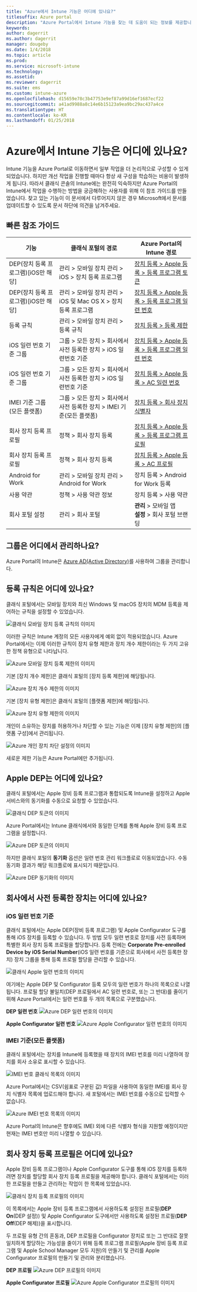 ```yaml
---
title: "Azure에서 Intune 기능은 어디에 있나요?"
titlesuffix: Azure portal
description: "Azure Portal에서 Intune 기능을 찾는 데 도움이 되는 정보를 제공합니다.”"
keywords: 
author: dagerrit
ms.author: dagerrit
manager: dougeby
ms.date: 1/4/2018
ms.topic: article
ms.prod: 
ms.service: microsoft-intune
ms.technology: 
ms.assetid: 
ms.reviewer: dagerrit
ms.suite: ems
ms.custom: intune-azure
ms.openlocfilehash: d15659e78c3b47753e9ef87a99d16ef1687ecf22
ms.sourcegitcommit: a41ad9988a8c14e6b15123a9ea9bc29ac437a4ce
ms.translationtype: HT
ms.contentlocale: ko-KR
ms.lasthandoff: 01/25/2018
---
```

# <a name="where-did-my-intune-feature-go-in-azure"></a>Azure에서 Intune 기능은 어디에 있나요?
Intune 기능을 Azure Portal로 이동하면서 일부 작업을 더 논리적으로 구성할 수 있게 되었습니다. 하지만 개선 작업을 진행할 때마다 항상 새 구성을 학습하는 비용이 발생하게 됩니다. 따라서 클래식 콘솔의 Intune에는 완전히 익숙하지만 Azure Portal의 Intune에서 작업을 수행하는 방법을 궁금해하는 사용자를 위해 이 참조 가이드를 만들었습니다. 찾고 있는 기능이 이 문서에서 다루어지지 않은 경우 Microsoft에서 문서를 업데이트할 수 있도록 문서 하단에 의견을 남겨주세요.
## <a name="quick-reference-guide"></a>빠른 참조 가이드
|기능 |클래식 포털의 경로|Azure Portal의 Intune 경로|
|------------|---------------|---------------|
|DEP(장치 등록 프로그램)[iOS만 해당]|관리 > 모바일 장치 관리 > iOS > 장치 등록 프로그램|[장치 등록 > Apple 등록 > 등록 프로그램 토큰](#where-did-apple-dep-go) |
|DEP(장치 등록 프로그램)[iOS만 해당]| 관리 > 모바일 장치 관리 > iOS 및 Mac OS X > 장치 등록 프로그램 |[장치 등록 > Apple 등록 > 등록 프로그램 일련 번호](#where-did-apple-dep-go) |
|등록 규칙 |관리 > 모바일 장치 관리 > 등록 규칙|[장치 등록 > 등록 제한](#where-did-enrollment-rules-go) |
|iOS 일련 번호 기준 그룹 |그룹 > 모든 장치 > 회사에서 사전 등록한 장치 > iOS 일련번호 기준|[장치 등록 > Apple 등록 > 등록 프로그램 일련 번호](#where-did-corporate-pre-enrolled-devices-go) |
|iOS 일련 번호 기준 그룹 |그룹 > 모든 장치 > 회사에서 사전 등록한 장치 > iOS 일련번호 기준| [장치 등록 > Apple 등록 > AC 일련 번호](#where-did-corporate-pre-enrolled-devices-go)|
|IMEI 기준 그룹(모든 플랫폼)| 그룹 > 모든 장치 > 회사에서 사전 등록한 장치 > IMEI 기준(모든 플랫폼) | [장치 등록 > 회사 장치 식별자](#by-imei-all-platforms)|
| 회사 장치 등록 프로필| 정책 > 회사 장치 등록 | [장치 등록 > Apple 등록 > 등록 프로그램 프로필](#where-did-corporate-pre-enrolled-devices-go) |
| 회사 장치 등록 프로필 | 정책 > 회사 장치 등록 | [장치 등록 > Apple 등록 > AC 프로필](#where-did-corporate-pre-enrolled-devices-go) |
| Android for Work | 관리 > 모바일 장치 관리 > Android for Work | 장치 등록 > Android for Work 등록 |
| 사용 약관 | 정책 > 사용 약관 정보 | 장치 등록 > 사용 약관 |
회사 포털 설정|관리 > 회사 포털|**관리** > 모바일 앱<br> **설정** > 회사 포털 브랜딩


## <a name="where-do-i-manage-groups"></a>그룹은 어디에서 관리하나요?
Azure Portal의 Intune은 [Azure AD(Active Directory)](https://docs.microsoft.com/azure/active-directory/active-directory-groups-create-azure-portal)를 사용하여 그룹을 관리합니다.

## <a name="where-did-enrollment-rules-go"></a>등록 규칙은 어디에 있나요?
클래식 포털에서는 모바일 장치와 최신 Windows 및 macOS 장치의 MDM 등록을 제어하는 규칙을 설정할 수 있었습니다.

![클래식 모바일 장치 등록 규칙의 이미지](./media/01-classic-rules.png)

이러한 규칙은 Intune 계정의 모든 사용자에게 예외 없이 적용되었습니다. Azure Portal에서는 이제 이러한 규칙이 장치 유형 제한과 장치 개수 제한이라는 두 가지 고유한 정책 유형으로 나타납니다.

![Azure 모바일 장치 등록 제한의 이미지](./media/02-azure-enroll-restrictions.png)

기본 [장치 개수 제한]은 클래식 포털의 [장치 등록 제한]에 해당됩니다.

![Azure 장치 개수 제한의 이미지](./media/03-azure-device-limit.png)

기본 [장치 유형 제한]은 클래식 포털의 [플랫폼 제한]에 해당됩니다.

![Azure 장치 유형 제한의 이미지](./media/04-azure-platform-restrictions.png)

개인이 소유하는 장치를 허용하거나 차단할 수 있는 기능은 이제 [장치 유형 제한]의 [플랫폼 구성]에서 관리됩니다.

![Azure 개인 장치 차단 설정의 이미지](./media/05-azure-personal-block.png)

새로운 제한 기능은 Azure Portal에만 추가됩니다.

## <a name="where-did-apple-dep-go"></a>Apple DEP는 어디에 있나요?
클래식 포털에서는 Apple 장비 등록 프로그램과 통합되도록 Intune을 설정하고 Apple 서비스와의 동기화를 수동으로 요청할 수 있었습니다.

![클래식 DEP 토큰의 이미지](./media/06-classic-dep-token.png)

Azure Portal에서는 Intune 클래식에서와 동일한 단계를 통해 Apple 장비 등록 프로그램을 설정합니다.

![Azure DEP 토큰의 이미지](./media/07-azure-dep-token.png)

하지만 클래식 포털의 **동기화** 옵션은 일련 번호 관리 워크플로로 이동되었습니다. 수동 동기화 결과가 해당 워크플로에 표시되기 때문입니다.

![Azure DEP 동기화의 이미지](./media/08-azure-dep-sync.png)

## <a name="where-did-corporate-pre-enrolled-devices-go"></a>회사에서 사전 등록한 장치는 어디에 있나요?
### <a name="by-ios-serial-number"></a>iOS 일련 번호 기준
클래식 포털에서는 Apple DEP(장비 등록 프로그램) 및 Apple Configurator 도구를 통해 iOS 장치를 등록할 수 있습니다. 두 방법 모두 일련 번호로 장치를 사전 등록하며 특별한 회사 장치 등록 프로필을 할당합니다. 등록 전에는 **Corporate Pre-enrolled Device by iOS Serial Number**(iOS 일련 번호를 기준으로 회사에서 사전 등록한 장치) 장치 그룹을 통해 등록 프로필 할당을 관리할 수 있습니다.

![클래식 Apple 일련 번호의 이미지](./media/09-classic-apple-serials.png)

여기에는 Apple DEP 및 Configurator 등록 모두의 일련 번호가 하나의 목록으로 나열됩니다. 프로필 할당 불일치(DEP 프로필에서 AC 일련 번호로, 또는 그 반대)를 줄이기 위해 Azure Portal에서는 일련 번호를 두 개의 목록으로 구분했습니다.

**DEP 일련 번호**
![Azure DEP 일련 번호의 이미지](./media/10-azure-dep-serials.png)

**Apple Configurator 일련 번호**
![Azure Apple Configurator 일련 번호의 이미지](./media/11-azure-ac-serials.png)

### <a name="by-imei-all-platforms"></a>IMEI 기준(모든 플랫폼)

클래식 포털에서는 장치를 Intune에 등록했을 때 장치의 IMEI 번호를 미리 나열하여 장치를 회사 소유로 표시할 수 있습니다.

![IMEI 번호 클래식 목록의 이미지](./media/12-classic-corp-imei.png)

Azure Portal에서는 CSV(쉼표로 구분된 값) 파일을 사용하여 동일한 IMEI를 회사 장치 식별자 목록에 업로드해야 합니다. 새 포털에서는 IMEI 번호를 수동으로 입력할 수 없습니다.

![Azure IMEI 번호 목록의 이미지](./media/13-azure-corp-imei.png)

Azure Portal의 Intune은 향후에도 IMEI 외에 다른 식별자 형식을 지원할 예정이지만 현재는 IMEI 번호만 미리 나열할 수 있습니다.

## <a name="where-did-corporate-device-enrollment-profiles-go"></a>회사 장치 등록 프로필은 어디에 있나요?
Apple 장비 등록 프로그램이나 Apple Configurator 도구를 통해 iOS 장치를 등록하려면 장치를 할당할 회사 장치 등록 프로필을 제공해야 합니다. 클래식 포털에서는 이러한 프로필을 만들고 관리하는 작업이 한 목록에 있었습니다.

![클래식 장치 등록 프로필의 이미지](./media/14-classic-corp-profiles.png)

이 목록에서는 Apple 장비 등록 프로그램에서 사용하도록 설정된 프로필(**DEP On**(DEP 설정)) 및 Apple Configurator 도구에서만 사용하도록 설정된 프로필(**DEP Off**(DEP 해제))을 표시합니다.

두 프로필 유형 간의 혼동과, DEP 프로필을 Configurator 장치로 또는 그 반대로 잘못 일치하게 할당하는 가능성을 줄이기 위해 등록 프로그램 프로필(Apple 장비 등록 프로그램 및 Apple School Manager 모두 지원)의 만들기 및 관리를 Apple Configurator 프로필의 만들기 및 관리와 분리했습니다.

**DEP 프로필**
![Azure DEP 프로필의 이미지](./media/15-azure-dep-profiles.png)

**Apple Configurator 프로필**
![Azure Apple Configurator 프로필의 이미지](./media/16-azure-ac-profiles.png)
